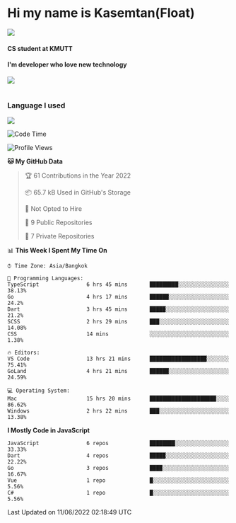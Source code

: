 # Hi my name is Kasemtan(Float)
![](https://64.media.tumblr.com/9c2a8f831efe8da556ffbf89cebb52c9/b86c1ab833a37e32-93/s1280x1920/d000dc22f75df64be2bc150f5fa69c4f6df6bb07.gifv)
#### CS student at KMUTT
#### I'm developer who love new technology
[![](https://github-readme-stats.vercel.app/api?username=FloatKasemtan&show_icons=true&theme=nightowl)]()
#
### Language I used
[![](https://github-readme-stats.vercel.app/api/top-langs/?username=FloatKasemtan&layout=compact&theme=nightowl)]()
<!--START_SECTION:waka-->
![Code Time](http://img.shields.io/badge/Code%20Time-435%20hrs%207%20mins-blue)

![Profile Views](http://img.shields.io/badge/Profile%20Views-0-blue)

**🐱 My GitHub Data** 

> 🏆 61 Contributions in the Year 2022
 > 
> 📦 65.7 kB Used in GitHub's Storage 
 > 
> 🚫 Not Opted to Hire
 > 
> 📜 9 Public Repositories 
 > 
> 🔑 7 Private Repositories  
 > 
📊 **This Week I Spent My Time On** 

```text
⌚︎ Time Zone: Asia/Bangkok

💬 Programming Languages: 
TypeScript               6 hrs 45 mins       █████████░░░░░░░░░░░░░░░░   38.13% 
Go                       4 hrs 17 mins       ██████░░░░░░░░░░░░░░░░░░░   24.2% 
Dart                     3 hrs 45 mins       █████░░░░░░░░░░░░░░░░░░░░   21.2% 
SCSS                     2 hrs 29 mins       ███░░░░░░░░░░░░░░░░░░░░░░   14.08% 
CSS                      14 mins             ░░░░░░░░░░░░░░░░░░░░░░░░░   1.38%

🔥 Editors: 
VS Code                  13 hrs 21 mins      ██████████████████░░░░░░░   75.41% 
GoLand                   4 hrs 21 mins       ██████░░░░░░░░░░░░░░░░░░░   24.59%

💻 Operating System: 
Mac                      15 hrs 20 mins      █████████████████████░░░░   86.62% 
Windows                  2 hrs 22 mins       ███░░░░░░░░░░░░░░░░░░░░░░   13.38%

```

**I Mostly Code in JavaScript** 

```text
JavaScript               6 repos             ████████░░░░░░░░░░░░░░░░░   33.33% 
Dart                     4 repos             █████░░░░░░░░░░░░░░░░░░░░   22.22% 
Go                       3 repos             ████░░░░░░░░░░░░░░░░░░░░░   16.67% 
Vue                      1 repo              █░░░░░░░░░░░░░░░░░░░░░░░░   5.56% 
C#                       1 repo              █░░░░░░░░░░░░░░░░░░░░░░░░   5.56%

```



 Last Updated on 11/06/2022 02:18:49 UTC
<!--END_SECTION:waka-->
<!--
**FloatKasemtan/FloatKasemtan** is a ✨ _special_ ✨ repository because its `README.md` (this file) appears on your GitHub profile.

Here are some ideas to get you started:

- 🔭 I’m currently working on ...
- 🌱 I’m currently learning ...
- 👯 I’m looking to collaborate on ...
- 🤔 I’m looking for help with ...
- 💬 Ask me about ...
- 📫 How to reach me: ...
- 😄 Pronouns: ...
- ⚡ Fun fact: ...
-->
